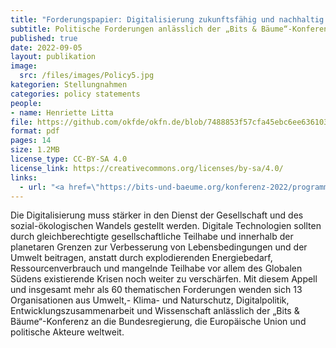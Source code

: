 ```yaml
---
title: "Forderungspapier: Digitalisierung zukunftsfähig und nachhaltig gestalten"
subtitle: Politische Forderungen anlässlich der „Bits & Bäume“-Konferenz 2022
published: true
date: 2022-09-05
layout: publikation
image:
  src: /files/images/Policy5.jpg
kategorien: Stellungnahmen
categories: policy statements
people:
- name: Henriette Litta
file: https://github.com/okfde/okfn.de/blob/7488853f57cfa45ebc6ee636103aee74263feaf8/static/files/publikationen/2022-09-05_Bits%20%26%20Ba%CC%88ume_Politische%20Forderungen.pdf?raw=true
format: pdf
pages: 14
size: 1.2MB
license_type: CC-BY-SA 4.0
license_link: https://creativecommons.org/licenses/by-sa/4.0/
links: 
  - url: "<a href=\"https://bits-und-baeume.org/konferenz-2022/programm/\" target=\"_blank\">Zum Programm der Bits&Bäume Konferenz 2022</a>"
---
```


Die Digitalisierung muss stärker in den Dienst der Gesellschaft und des sozial-ökologischen Wandels gestellt werden. Digitale Technologien sollten durch gleichberechtigte gesellschaftliche Teilhabe und innerhalb der planetaren Grenzen zur Verbesserung von Lebensbedingungen und der Umwelt beitragen, anstatt durch explodierenden Energiebedarf, Ressourcenverbrauch und mangelnde Teilhabe vor allem des Globalen Südens existierende Krisen noch weiter zu verschärfen. Mit diesem Appell und insgesamt mehr als 60 thematischen Forderungen wenden sich 13 Organisationen aus Umwelt,- Klima- und Naturschutz, Digitalpolitik, Entwicklungszusammenarbeit und Wissenschaft anlässlich der „Bits & Bäume“-Konferenz an die Bundesregierung, die Europäische Union und politische Akteure weltweit.
